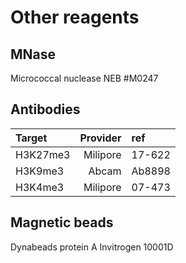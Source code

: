 # Other reagents

## MNase

Micrococcal nuclease NEB #M0247

## Antibodies

|Target|Provider|ref|
|:-----|-------:|:--|
|H3K27me3|Milipore|17-622|
|H3K9me3|Abcam|Ab8898|
|H3K4me3|Milipore|07-473|

## Magnetic beads

Dynabeads protein A Invitrogen 10001D
